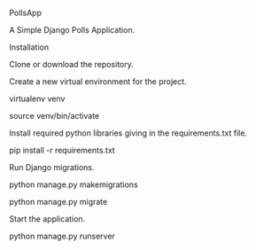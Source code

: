 PollsApp

A Simple Django Polls Application.

Installation

Clone or download the repository.

Create a new virtual environment for the project.

virtualenv venv

source venv/bin/activate

Install required python libraries giving in the requirements.txt file.

pip install -r requirements.txt

Run Django migrations.

python manage.py makemigrations

python manage.py migrate

Start the application.

python manage.py runserver
